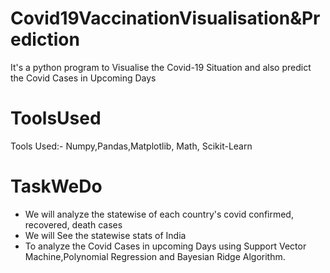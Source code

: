 # Covid19VaccinationVisualisation&Prediction
It's a python program to Visualise the Covid-19 Situation and also predict the Covid Cases in Upcoming Days
# ToolsUsed
Tools Used:- Numpy,Pandas,Matplotlib, Math, Scikit-Learn
# TaskWeDo
- We will analyze the statewise of each country's covid confirmed, recovered, death cases
- We will See the statewise stats of India
- To analyze the Covid Cases in upcoming Days using Support Vector Machine,Polynomial Regression and Bayesian Ridge Algorithm.
